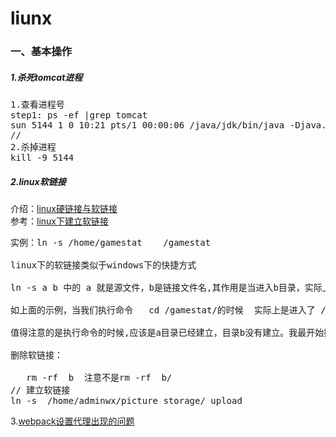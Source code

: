 # liunx
### 一、基本操作
##### 1.杀死tomcat进程
<pre>
1.查看进程号
step1: ps -ef |grep tomcat
sun 5144 1 0 10:21 pts/1 00:00:06 /java/jdk/bin/java -Djava.util.logging.manager=org.apache.juli.ClassLoaderLogManager -Djava.endorsed.dirs=/java/tomcat/common/endorsed -classpath :/java/tomcat/bin/bootstrap.jar:/java/tomcat/bin/commons-logging-api.jar -Dcatalina.base=/java/tomcat -Dcatalina.home=/java/tomcat -Djava.io.tmpdir=/java/tomcat/temp org.apache.catalina.startup.Bootstrap start
//
2.杀掉进程
kill -9 5144
</pre>

##### 2.linux软链接
介绍：[linux硬链接与软链接](https://www.cnblogs.com/yfanqiu/archive/2012/06/11/2545556.html)<br>
参考：[linux下建立软链接](http://biyutong.iteye.com/blog/1445699)
<pre>
实例：ln -s /home/gamestat    /gamestat 

linux下的软链接类似于windows下的快捷方式

ln -s a b 中的 a 就是源文件，b是链接文件名,其作用是当进入b目录，实际上是链接进入了a目录

如上面的示例，当我们执行命令   cd /gamestat/的时候  实际上是进入了 /home/gamestat/

值得注意的是执行命令的时候,应该是a目录已经建立，目录b没有建立。我最开始操作的是也把b目录给建立了，结果就不对了

删除软链接：

   rm -rf  b  注意不是rm -rf  b/
// 建立软链接
ln -s  /home/adminwx/picture_storage/ upload
</pre>

3.[webpack设置代理出现的问题](https://www.jianshu.com/p/19a6aefca350)